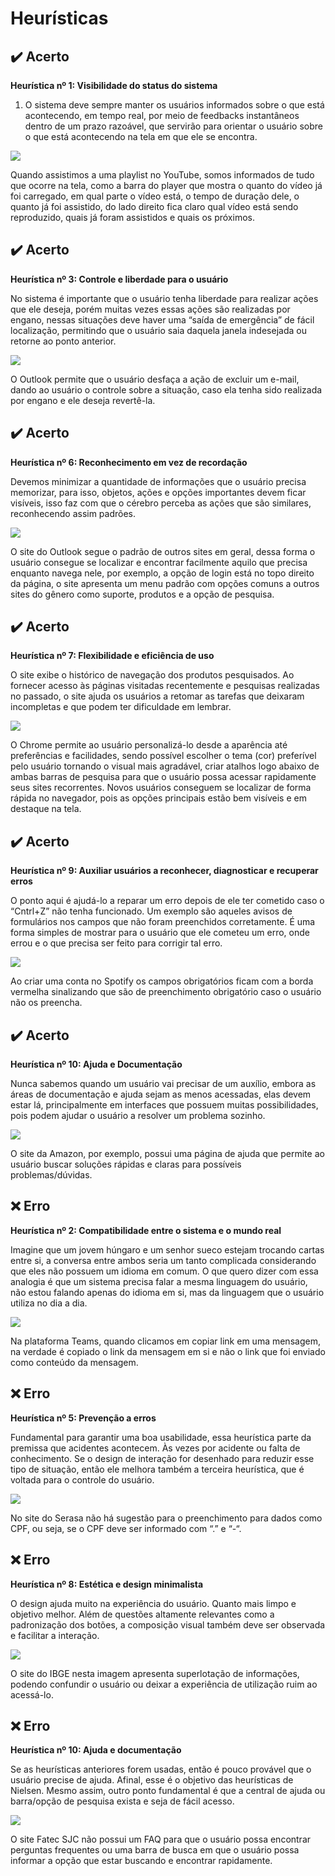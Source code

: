 # Heurísticas

## :heavy_check_mark: Acerto
**Heurística nº 1: Visibilidade do status do sistema**

1.	O sistema deve sempre manter os usuários informados sobre o que está acontecendo, em tempo real, por meio de feedbacks instantâneos dentro de um prazo razoável, que servirão para orientar o usuário sobre o que está acontecendo na tela em que ele se encontra.

<img src="images/Imagem1.jpg">

Quando assistimos a uma playlist no YouTube, somos informados de tudo que ocorre na tela, como a barra do player que mostra o quanto do vídeo já foi carregado, em qual parte o vídeo está, o tempo de duração dele, o quanto já foi assistido, do lado direito fica claro qual vídeo está sendo reproduzido, quais já foram assistidos e quais os próximos.


## :heavy_check_mark: Acerto
**Heurística nº 3: Controle e liberdade para o usuário**

No sistema é importante que o usuário tenha liberdade para realizar ações que ele deseja, porém muitas vezes essas ações são realizadas por engano, nessas situações deve haver uma “saída de emergência” de fácil localização, permitindo que o usuário saia daquela janela indesejada ou retorne ao ponto anterior.

<img src="images/Imagem3.jpg">

O Outlook permite que o usuário desfaça a ação de excluir um e-mail, dando ao usuário o controle sobre a situação, caso ela tenha sido realizada por engano e ele deseja revertê-la.

## :heavy_check_mark: Acerto
**Heurística nº 6: Reconhecimento em vez de recordação**

Devemos minimizar a quantidade de informações que o usuário precisa memorizar, para isso, objetos, ações e opções importantes devem ficar visíveis, isso faz com que o cérebro perceba as ações que são similares, reconhecendo assim padrões.

<img src="images/Imagem6.jpg">

O site do Outlook segue o padrão de outros sites em geral, dessa forma o usuário consegue se localizar e encontrar facilmente aquilo que precisa enquanto navega nele, por exemplo, a opção de login está no topo direito da página, o site apresenta um menu padrão com opções comuns a outros sites do gênero como suporte, produtos e a opção de pesquisa.

## :heavy_check_mark: Acerto
**Heurística nº 7: Flexibilidade e eficiência de uso**

O site exibe o histórico de navegação dos produtos pesquisados. Ao fornecer acesso às páginas visitadas recentemente e pesquisas realizadas no passado, o site ajuda os usuários a retomar as tarefas que deixaram incompletas e que podem ter dificuldade em lembrar.

<img src="images/Imagem7.jpg">

O Chrome permite ao usuário personalizá-lo desde a aparência até preferências e facilidades, sendo possível escolher o tema (cor) preferível pelo usuário tornando o visual mais agradável, criar atalhos logo abaixo de ambas barras de pesquisa para que o usuário possa acessar rapidamente seus sites recorrentes. Novos usuários conseguem se localizar de forma rápida no navegador, pois as opções principais estão bem visíveis e em destaque na tela.


## :heavy_check_mark: Acerto
**Heurística nº 9: Auxiliar usuários a reconhecer, diagnosticar e recuperar erros**

O ponto aqui é ajudá-lo a reparar um erro depois de ele ter cometido caso o “Cntrl+Z” não tenha funcionado.
Um exemplo são aqueles avisos de formulários nos campos que não foram preenchidos corretamente. É uma forma simples de mostrar para o usuário que ele cometeu um erro, onde errou e o que precisa ser feito para corrigir tal erro.

<img src="images/Imagem9.jpg">

Ao criar uma conta no Spotify os campos obrigatórios ficam com a borda vermelha sinalizando que são de preenchimento obrigatório caso o usuário não os preencha.

## :heavy_check_mark: Acerto
**Heurística nº 10: Ajuda e Documentação**

Nunca sabemos quando um usuário vai precisar de um auxílio, embora as áreas de documentação e ajuda sejam as menos acessadas, elas devem estar lá, principalmente em interfaces que possuem muitas possibilidades, pois podem ajudar o usuário a resolver um problema sozinho.  

<img src="images/imagem10acerto.jpg">

O site da Amazon, por exemplo, possui uma página de ajuda que permite ao usuário buscar soluções rápidas e claras para possíveis problemas/dúvidas.

## :x: Erro
**Heurística nº 2: Compatibilidade entre o sistema e o mundo real**

Imagine que um jovem húngaro e um senhor sueco estejam trocando cartas entre si, a conversa entre ambos seria um tanto complicada considerando que eles não possuem um idioma em comum. O que quero dizer com essa analogia é que um sistema precisa falar a mesma linguagem do usuário, não estou falando apenas do idioma em si, mas da linguagem que o usuário utiliza no dia a dia.

<img src="images/Imagem2.png">

Na plataforma Teams, quando clicamos em copiar link em uma mensagem, na verdade é copiado o link da mensagem em si e não o link que foi enviado como conteúdo da mensagem.

## :x: Erro
**Heurística nº 5: Prevenção a erros**

Fundamental para garantir uma boa usabilidade, essa heurística parte da premissa que acidentes acontecem. Às vezes por acidente ou falta de conhecimento. Se o design de interação for desenhado para reduzir esse tipo de situação, então ele melhora também a terceira heurística, que é voltada para o controle do usuário.

<img src="images/imagem5.jpg">

No site do Serasa não há sugestão para o preenchimento para dados como CPF, ou seja, se o CPF deve ser informado com “.” e “-“.

## :x: Erro
**Heurística nº 8: Estética e design minimalista**

O design ajuda muito na experiência do usuário. Quanto mais limpo e objetivo melhor. Além de questões altamente relevantes como a padronização dos botões, a composição visual também deve ser observada e facilitar a interação.

<img src="images/imagem8.jpg">

O site do IBGE nesta imagem apresenta superlotação de informações, podendo confundir o usuário ou deixar a experiência de utilização ruim ao acessá-lo.

## :x: Erro
**Heurística nº 10: Ajuda e documentação**

Se as heurísticas anteriores forem usadas, então é pouco provável que o usuário precise de ajuda. Afinal, esse é o objetivo das heurísticas de Nielsen. Mesmo assim, outro ponto fundamental é que a central de ajuda ou barra/opção de pesquisa exista e seja de fácil acesso.

<img src="images/Imagem10.png">

O site Fatec SJC não possui um FAQ para que o usuário possa encontrar perguntas frequentes ou uma barra de busca em que o usuário possa informar a opção que estar buscando e encontrar rapidamente.
